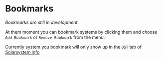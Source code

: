 # Bookmarks

*Bookmarks are still in development.*

At them moment you can bookmark systems by clicking them and choose `Add Bookmark` or `Remove Bookmark` from the menu.

Currently system you bookmark will only show up in the `DST` tab of [Solarsystem info](https://eveeye.readthedocs.io/en/latest/ui/solarsystem-info/)
<!--stackedit_data:
eyJoaXN0b3J5IjpbMTE4MDAzNTE2NiwtMTY5ODQ0NTUwMF19
-->